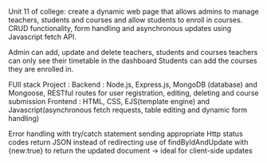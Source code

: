 Unit 11 of college: create a dynamic web page that allows admins to manage teachers, students and courses and allow students to enroll in courses. 
CRUD functionality, form handling and asynchronous updates using Javascript fetch API.

Admin can add, update and delete teachers, students and courses
teachers can only see their timetable in the dashboard
Students can add the courses they are enrolled in.

FUll stack Project : 
Backend : Node.js, Express.js, MongoDB (database) and Mongoose, RESTful routes for user registration, editing, deleting and course submission
Frontend : HTML, CSS, EJS(template engine) and Javascript(asynchronous fetch requests, table editing and dynamic form handling)

Error handling with try/catch statement sending appropriate Http status codes return JSON instead of redirecting use of findByIdAndUpdate with {new:true} to return the updated document -> ideal for client-side updates

